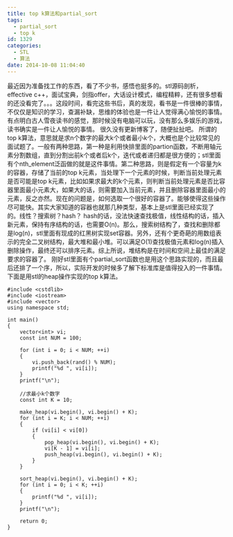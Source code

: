 ```yaml
---
title: top k算法和partial_sort
tags:
  - partial_sort
  - top k
id: 1329
categories:
  - STL
  - 算法
date: 2014-10-08 11:04:40
---
```


最近因为准备找工作的东西，看了不少书，感悟也挺多的。stl源码剖析，effective c++，面试宝典，剑指offer，大话设计模式，编程精粹，还有很多想看的还没看完了。。。这段时间，看完这些书后，真的发现，看书是一件很棒的事情，不仅仅是知识的学习，查漏补缺，思维的体验也是一件让人觉得满心愉悦的事情。有点明白古人雪夜读书的感觉，那时候没有电脑可以玩，没有那么多娱乐的游戏，读书确实是一件让人愉悦的事情。
很久没有更新博客了，随便扯扯吧。
所谓的top k算法，意思就是求n个数字的最大k个或者最小k个，大概也是个比较常见的面试题了。一般有两种思路，第一种是利用快排里面的partion函数，不断用轴元素分割数组，直到分割出前k个或者后k个，迭代或者递归都是很方便的；stl里面有个nth_element泛函做的就是这件事情。第二种思路，则是假定有一个容量为k的容器，存储了当前的top k元素，当处理下一个元素的时候，判断当前处理元素是否可能是top k元素，比如如果求最大的k个元素，则判断当前处理元素是否比容器里面最小元素大，如果大的话，则需要加入当前元素，并且删除容器里面最小的元素，反之亦然。现在的问题是，如何选取一个很好的容器了。能够使得这些操作尽可能快。其实大家知道的容器也就那几种类型，基本上是stl里面已经实现了的。线性？搜索树？hash？
hash的话，没法快速查找极值，线性结构的话，插入新元素，保持有序结构的话，也需要O(n)。那么，搜索树结构了，查找和删除都是log(n)，stl里面有现成的红黑树实现set容器。另外，还有个更奇葩的用数组表示的完全二叉树结构，最大堆和最小堆。可以满足O(1)查找极值元素和log(n)插入删除操作，最终还可以排序元素。综上所说，堆结构是在时间和空间上最佳的满足要求的容器了。
刚好stl里面有个partial_sort函数也是用这个思路实现的，而且最后还排了一个序，所以，实际开发的时候多了解下标准库是值得投入的一件事情。
下面是用stl的heap操作实现的top k算法。
``` stylus
#include <cstdlib>
#include <iostream>
#include <vector>
using namespace std;

int main()
{
    vector<int> vi;
    const int NUM = 100;

    for (int i = 0; i < NUM; ++i)
    {
        vi.push_back(rand() % NUM);
        printf("%d ", vi[i]);
    }
    printf("\n");

    //求最小k个数字
    const int K = 10;

    make_heap(vi.begin(), vi.begin() + K);
    for (int i = K; i < NUM; ++i)
    {
        if (vi[i] < vi[0])
        {
            pop_heap(vi.begin(), vi.begin() + K);
            vi[K - 1] = vi[i];
            push_heap(vi.begin(), vi.begin() + K);
        }
    }

    sort_heap(vi.begin(), vi.begin() + K);
    for (int i = 0; i < K; ++i)
    {
        printf("%d ", vi[i]);
    }
    printf("\n");

    return 0;
}
```